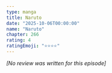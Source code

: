 ```yaml
---
type: manga
title: Naruto
date: "2025-10-06T00:00:00"
name: "Naruto"
chapter: 266
rating: 4
ratingEmoji: "⭐️⭐️⭐️⭐️"
---
```


_[No review was written for this episode]_